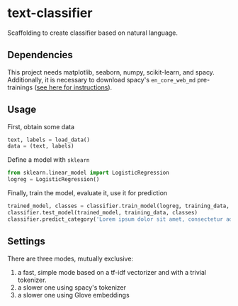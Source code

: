 # text-classifier
Scaffolding to create classifier based on natural language.

## Dependencies
This project needs matplotlib, seaborn, numpy, scikit-learn, and spacy. Additionally, it is necessary to download spacy's `en_core_web_md` pre-trainings ([see here for instructions](https://spacy.io/models/en)).

## Usage
First, obtain some data
```python
text, labels = load_data()
data = (text, labels)
```

Define a model with `sklearn`
```python
from sklearn.linear_model import LogisticRegression
logreg = LogisticRegression()
```

Finally, train the model, evaluate it, use it for prediction
```python
trained_model, classes = classifier.train_model(logreg, training_data, spacy_tokens=True)
classifier.test_model(trained_model, training_data, classes)
classifier.predict_category('Lorem ipsum dolor sit amet, consectetur adipiscing elit, sed do eiusmod tempor incididunt ut labore et dolore magna aliqua.', trained_model)
```

## Settings
There are three modes, mutually exclusive:
1. a fast, simple mode based on a tf-idf vectorizer and with a trivial tokenizer. 
2. a slower one using spacy's tokenizer
3. a slower one using Glove embeddings

